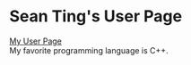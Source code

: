 # Sean Ting's User Page
[My User Page](sjting.github.io) <br> 
My favorite programming language is C++.
